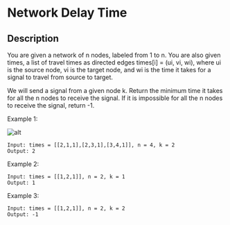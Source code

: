 # Network Delay Time
## Description

You are given a network of n nodes, labeled from 1 to n. You are also given times, a list of travel times as directed edges times[i] = (ui, vi, wi), where ui is the source node, vi is the target node, and wi is the time it takes for a signal to travel from source to target.

We will send a signal from a given node k. Return the minimum time it takes for all the n nodes to receive the signal. If it is impossible for all the n nodes to receive the signal, return -1.


Example 1:

![alt](https://assets.leetcode.com/uploads/2019/05/23/931_example_1.png)
```
Input: times = [[2,1,1],[2,3,1],[3,4,1]], n = 4, k = 2
Output: 2
```

Example 2:

```
Input: times = [[1,2,1]], n = 2, k = 1
Output: 1
```

Example 3:

```
Input: times = [[1,2,1]], n = 2, k = 2
Output: -1
```